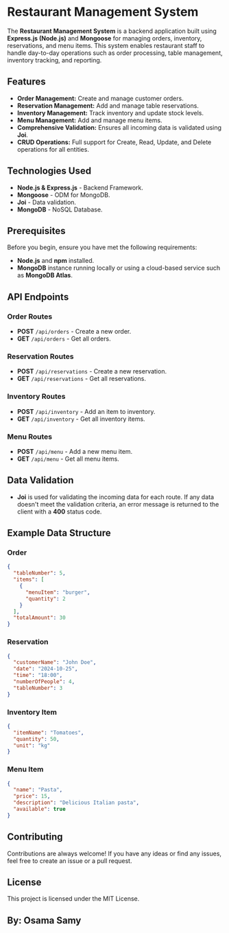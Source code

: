 # Restaurant Management System

The **Restaurant Management System** is a backend application built using **Express.js (Node.js)** and **Mongoose** for managing orders, inventory, reservations, and menu items. This system enables restaurant staff to handle day-to-day operations such as order processing, table management, inventory tracking, and reporting.

## Features

- **Order Management:** Create and manage customer orders.
- **Reservation Management:** Add and manage table reservations.
- **Inventory Management:** Track inventory and update stock levels.
- **Menu Management:** Add and manage menu items.
- **Comprehensive Validation:** Ensures all incoming data is validated using **Joi**.
- **CRUD Operations:** Full support for Create, Read, Update, and Delete operations for all entities.

## Technologies Used

- **Node.js & Express.js** - Backend Framework.
- **Mongoose** - ODM for MongoDB.
- **Joi** - Data validation.
- **MongoDB** - NoSQL Database.

## Prerequisites

Before you begin, ensure you have met the following requirements:

- **Node.js** and **npm** installed.
- **MongoDB** instance running locally or using a cloud-based service such as **MongoDB Atlas**.

## API Endpoints

### **Order Routes**

- **POST** `/api/orders` - Create a new order.
- **GET** `/api/orders` - Get all orders.

### **Reservation Routes**

- **POST** `/api/reservations` - Create a new reservation.
- **GET** `/api/reservations` - Get all reservations.

### **Inventory Routes**

- **POST** `/api/inventory` - Add an item to inventory.
- **GET** `/api/inventory` - Get all inventory items.

### **Menu Routes**

- **POST** `/api/menu` - Add a new menu item.
- **GET** `/api/menu` - Get all menu items.

## Data Validation

- **Joi** is used for validating the incoming data for each route. If any data doesn't meet the validation criteria, an error message is returned to the client with a **400** status code.

## Example Data Structure

### **Order**

```json
{
  "tableNumber": 5,
  "items": [
    {
      "menuItem": "burger",
      "quantity": 2
    }
  ],
  "totalAmount": 30
}
```

### **Reservation**

```json
{
  "customerName": "John Doe",
  "date": "2024-10-25",
  "time": "18:00",
  "numberOfPeople": 4,
  "tableNumber": 3
}
```

### **Inventory Item**

```json
{
  "itemName": "Tomatoes",
  "quantity": 50,
  "unit": "kg"
}
```

### **Menu Item**

```json
{
  "name": "Pasta",
  "price": 15,
  "description": "Delicious Italian pasta",
  "available": true
}
```

## Contributing

Contributions are always welcome! If you have any ideas or find any issues, feel free to create an issue or a pull request.

## License

This project is licensed under the MIT License.

## By: Osama Samy

